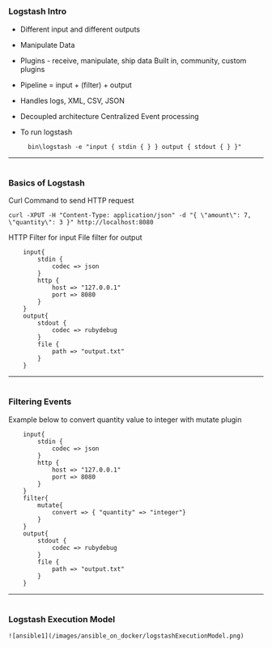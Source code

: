 



# <h3> Logstash Intro

- Different input and different outputs

- Manipulate Data

- Plugins - receive, manipulate, ship data
	Built in, community, custom plugins 

- Pipeline = input + (filter) + output

- Handles logs, XML, CSV, JSON

- Decoupled architecture
	Centralized Event processing
	
	
- To run logstash

		bin\logstash -e "input { stdin { } } output { stdout { } }"

------------------

# <h3> Basics of Logstash

Curl Command to send HTTP request

	curl -XPUT -H "Content-Type: application/json" -d "{ \"amount\": 7, \"quantity\": 3 }" http://localhost:8080


HTTP Filter for input
File filter for output

		input{
			stdin {
				codec => json
			}
			http {
				host => "127.0.0.1"
				port => 8080
			}
		}
		output{
			stdout {
				codec => rubydebug
			}
			file {
				path => "output.txt"
			}
		}
		
------------------

# <h3> Filtering Events

Example below to convert quantity value to integer with mutate plugin

		input{
			stdin {
				codec => json
			}
			http {
				host => "127.0.0.1"
				port => 8080
			}
		}
		filter{
			mutate{
				convert => { "quantity" => "integer"}
			}
		}
		output{
			stdout {
				codec => rubydebug
			}
			file {
				path => "output.txt"
			}
		}

------------------

# <h3> Logstash Execution Model

	![ansible1](/images/ansible_on_docker/logstashExecutionModel.png) 
	
	
